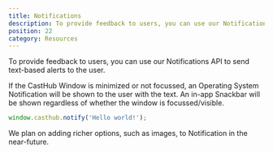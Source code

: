 ```yaml
---
title: Notifications
description: To provide feedback to users, you can use our Notifications API to send text-based alerts to the user
position: 22
category: Resources
---
```


To provide feedback to users, you can use our Notifications API to send text-based alerts to the user.

If the CastHub Window is minimized or not focussed, an Operating System Notification will be shown to the user with the text. An in-app Snackbar will be shown regardless of whether the window is focussed/visible.

```js
window.casthub.notify('Hello world!');
```

We plan on adding richer options, such as images, to Notification in the near-future.
